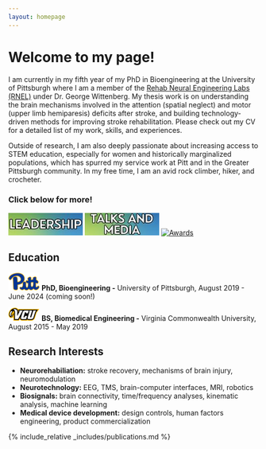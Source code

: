 ```yaml
---
layout: homepage
---
```


# Welcome to my page! 

I am currently in my fifth year of my PhD in Bioengineering at the University of Pittsburgh where I am a member of the [Rehab Neural Engineering Labs (RNEL)](https://www.rnel.pitt.edu/) under Dr. George Wittenberg. My thesis work is on understanding the brain mechanisms involved in the attention (spatial neglect) and motor (upper limb hemiparesis) deficits after stroke, and building technology-driven methods for improving stroke rehabilitation. Please check out my CV for a detailed list of my work, skills, and experiences. 

Outside of research, I am also deeply passionate about increasing access to STEM education, especially for women and historically marginalized populations, which has spurred my service work at Pitt and in the Greater Pittsburgh community. In my free time, I am an avid rock climber, hiker, and crocheter. 

### **Click below for more!**
[![Leadership](/assets/img/leadership.JPG)](./leadership.html)  [![Talks and Media](/assets/img/talks.JPG)](./talks.html)  [![Awards](/assets/img/awards.png)](./awards.html)

## Education

![Pitt](/assets/img/Pitt.png) **PhD, Bioengineering -** University of Pittsburgh, August 2019 - June 2024 (coming soon!)

![VCU](/assets/img/VCU.png) **BS, Biomedical Engineering -** Virginia Commonwealth University, August 2015 - May 2019

## Research Interests

- **Neurorehabiliation:** stroke recovery, mechanisms of brain injury, neuromodulation
- **Neurotechnology:** EEG, TMS, brain-computer interfaces, MRI, robotics
- **Biosignals:** brain connectivity, time/frequency analyses, kinematic analysis, machine learning
- **Medical device development:** design controls, human factors engineering, product commercialization

{% include_relative _includes/publications.md %}


